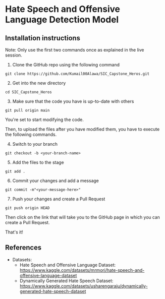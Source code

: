 # Hate Speech and Offensive Language Detection Model

## Installation instructions
Note: Only use the first two commands once as explained in the live session.

1. Clone the GitHub repo using the following command
```
git clone https://github.com/Kumail00Alawa/SIC_Capstone_Heros.git
```

2. Get into the new directory
```
cd SIC_Capstone_Heros
```

3. Make sure that the code you have is up-to-date with others
```
git pull origin main
```

You're set to start modifying the code.

Then, to upload the files after you have modified them, you have to execute the following commands.

4. Switch to your branch
```
git checkout -b <your-branch-name>
```

5. Add the files to the stage
```
git add .
```

6. Commit your changes and add a message
```
git commit -m"<your-message-here>"
```

7. Push your changes and create a Pull Request
```
git push origin HEAD
```

Then click on the link that will take you to the GitHub page in which you can create a Pull Request.

That's it!

## References
- Datasets:
    - Hate Speech and Offensive Language Dataset: https://www.kaggle.com/datasets/mrmorj/hate-speech-and-offensive-language-dataset
    - Dynamically Generated Hate Speech Dataset: https://www.kaggle.com/datasets/usharengaraju/dynamically-generated-hate-speech-dataset
